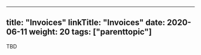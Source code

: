 
---
title: "Invoices"
linkTitle: "Invoices"
date: 2020-06-11
weight: 20
tags: ["parenttopic"]
---

TBD
